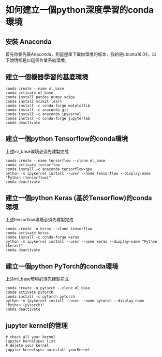 # 如何建立一個python深度學習的conda環境

## 安裝 Anaconda

首先你要先裝Anaconda，到[這裡](https://docs.anaconda.com/anaconda/install/)來下載你環境的版本，我的是ubuntu16.04，以下說明都是以這個作業系統環境。

## 建立一個機器學習的基底環境

```text
conda create --name ml_base
conda activate ml_base
conda install pandas numpy scipy
conda install scikit-learn
conda install -c conda-forge matplotlib 
conda install -c anaconda git
conda install -c anaconda ipykernel
conda install -c conda-forge jupyterlab
conda deactivate
```

## 建立一個python Tensorflow的conda環境

上述ml\_base環境必須先建製完成

```text
conda create --name tensorflow --clone ml_base
conda activate tensorflow
conda install -c anaconda tensorflow-gpu
python -m ipykernel install --user --name tensorflow --display-name "Python (tensorflow)"
conda deactivate
```

## 建立一個python Keras \(基於Tensorflow\)的conda環境

上述tensorflow環境必須先建製完成

```text
conda create -n keras --clone tensorflow
conda activate keras
conda install -c conda-forge keras
python -m ipykernel install --user --name keras --display-name "Python (keras)" 
conda deactivate
```

## 建立一個python PyTorch的conda環境

上述ml\_base環境必須先建製完成

```text
conda create -n pytorch --clone ml_base
conda activate pytorch
conda install -c pytorch pytorch 
python -m ipykernel install --user --name pytorch --display-name "Python (pytorch)"
conda deactivate
```

## jupyter kernel的管理

```text
# check all your kernel
jupyter kernelspec list
# delete your kernel
jupyter kernelspec uninstall yourKernel
```

